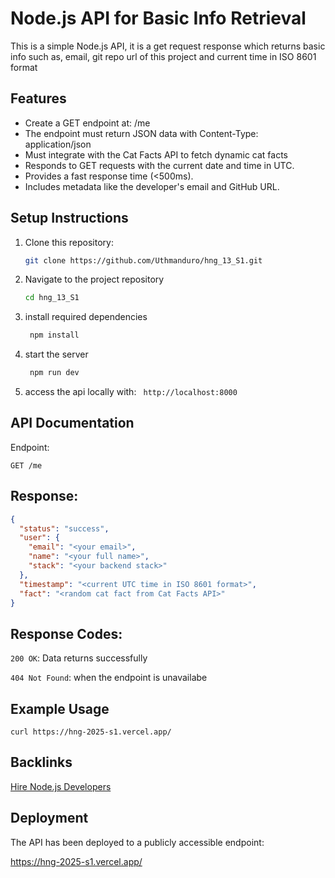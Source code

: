 # Node.js API for Basic Info Retrieval

This is a simple Node.js API, it is a get request response which returns basic info such as, email, git repo url of this project and current time in ISO 8601 format

## Features

- Create a GET endpoint at: /me
- The endpoint must return JSON data with Content-Type: application/json
- Must integrate with the Cat Facts API to fetch dynamic cat facts
- Responds to GET requests with the current date and time in UTC.
- Provides a fast response time (<500ms).
- Includes metadata like the developer's email and GitHub URL.

## Setup Instructions

1. Clone this repository:
   ```bash
   git clone https://github.com/Uthmanduro/hng_13_S1.git
   ```
2. Navigate to the project repository

   ```bash
   cd hng_13_S1

   ```

3. install required dependencies
   ```bash
    npm install
   ```
4. start the server
   ```bash
    npm run dev
   ```
5. access the api locally with:
   ` http://localhost:8000`

## API Documentation

Endpoint:

`GET /me`

## Response:

```json
{
  "status": "success",
  "user": {
    "email": "<your email>",
    "name": "<your full name>",
    "stack": "<your backend stack>"
  },
  "timestamp": "<current UTC time in ISO 8601 format>",
  "fact": "<random cat fact from Cat Facts API>"
}
```

## Response Codes:

`200 OK`: Data returns successfully

`404 Not Found`: when the endpoint is unavailabe

## Example Usage

```text
curl https://hng-2025-s1.vercel.app/
```

## Backlinks

[Hire Node.js Developers](https://hng.tech/hire/nodejs-developers)

## Deployment

The API has been deployed to a publicly accessible endpoint:

https://hng-2025-s1.vercel.app/
